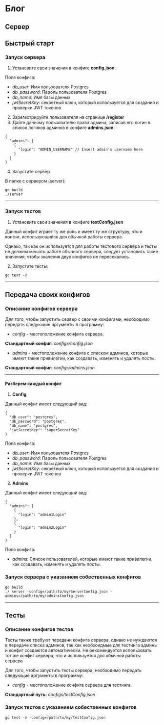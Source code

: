 # Блог

## Сервер

## Быстрый старт

### Запуск сервера
1) Установите свои значения в конфиге **config.json**:

Поля конфига:
 - *db_user*: Имя пользователя Postgres
 - *db_password*: Пароль пользователя Postgres
 - *db_name*: Имя базы данных
 - *jwtSecretKey*: секретный ключ, который используется для создания и проверки JWT токенов
 
2) Зарегестрируйте пользователя на странице **/register**
3) Дайте данному пользователю права админа, записав его логин в список логинов админов в конфиге **admins.json**:
```
{
  "admins": [
    {
      "login": "ADMIN_USERNAME" // Insert admin's username here
    }
  ]
}
```
4) Запустите сервер

В папке с сервером (server):
```
go build
./server
```

---

### Запуск тестов
1) Установите свои значения в конфиге **testConfig.json**

Данный конфиг играет ту же роль и имеет ту же структуру, что и конфиг, использующийся для обычной работы сервера.

Однако, так как он используется для работы тестового сервера и тесты не должны мешать работе обычного сервера, 
следует установить такие значения, чтобы значения двух конфигов не пересекались.

2) Запустите тесты:

```
go test -v
```

---

## Передача своих конфигов

### Описание конфигов сервера
Для того, чтобы запустить сервер с своими конфигами, необходимо передать следующие аргументы в программу:
 - *config* - местоположение конфига сервера. 

**Стандартный конфиг:** *configs/config.json*
 - *admins* - местоположение конфига с списком админов, которые имеют такие привилегии, как создавать, 
 изменять и удалять посты.

**Стандартный конфиг:** *configs/admins.json*

--- 

#### Разберем каждый конфиг

1) **Config**

Данный конфиг имеет следующий вид:
```
{
  "db_user": "postgres",
  "db_password": "postgres",
  "db_name": "postgres",
  "jwtSecretKey": "superSecretKey"
}
```
Поля конфига:
 - *db_user*: Имя пользователя Postgres
 - *db_password*: Пароль пользователя Postgres
 - *db_name*: Имя базы данных
 - *jwtSecretKey*: секретный ключ, который используется для создания и проверки JWT токенов
 
2) **Admins**

Данный конфиг имеет следующий вид:
```
{
  "admins": [
    {
      "login": "admin1Login"
    },
    {
      "login": "admin2Login"
    }
  ]
}
```
Поля конфига:
 - *admins*: Список пользователей, которые имеют такие привилегии, как создавать, изменять и удалять посты.
 
### Запуск сервера с указанием собественных конфигов
```
go build
./ server -config=/path/to/my/ServerConfig.json -admins=/path/to/my/adminsConfig.json
```

---

## Тесты
### Описание конфигов тестов
Тесты также требуют передачи конфига сервера, однако не нуждаются в передаче списка админов, так как необхоидмые для 
тестинга админы и конфиг создаются автоматически. Не рекомендуется использовать тот же конфиг сервера, что и используется
для обычной работы сервера.

Для того, чтобы запустить тесты сервера, необходимо передать следующие аргументы в программу:
 - *config* - местоположение конфига сервера для тестинга. 
 
**Стандартный путь:** *configs/testConfig.json*

### Запуск тестов с указанием собественных конфигов
```
go test -v -config=/path/to/my/testConfig.json
```